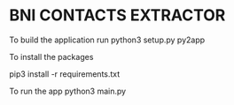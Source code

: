 # BNI CONTACTS EXTRACTOR
 
To build the application run
python3 setup.py py2app

To install the packages

pip3 install -r requirements.txt

To run the app
python3 main.py
